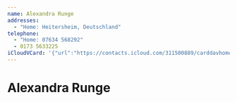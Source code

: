 ```yaml
---
name: Alexandra Runge
addresses:
  - "Home: Heitersheim, Deutschland"
telephone:
  - "Home: 07634 568292"
  - 0173 5633225
iCloudVCard: '{"url":"https://contacts.icloud.com/311500889/carddavhome/card/ZDhhYmFiNTctMmRjZS00NzI3LTkzNzktZGIwZmFlOGIwMjUw.vcf","etag":"\"kmfherx3\"","data":"BEGIN:VCARD\r\nVERSION:3.0\r\nFN:\r\nN:Runge;Alexandra;;;\r\nUID:d8abab57-2dce-4727-9379-db0fae8b0250\r\nADR;TYPE=HOME:;;;Heitersheim;;;Deutschland;\r\nPRODID:-//Apple Inc.//Apple WebDAV Outlook Store 4.8.26//ENX-APPLE-OL-MAPPI\r\n NG-INFO:1\r\nREV:2025-04-03T22:09:06Z\r\nORG:;\r\nTEL;TYPE=HOME:07634 568292\r\nTEL;TYPE=CELL:0173 5633225\r\nitem0.X-ABADR:de\r\nEND:VCARD"}'
---
```

# Alexandra Runge